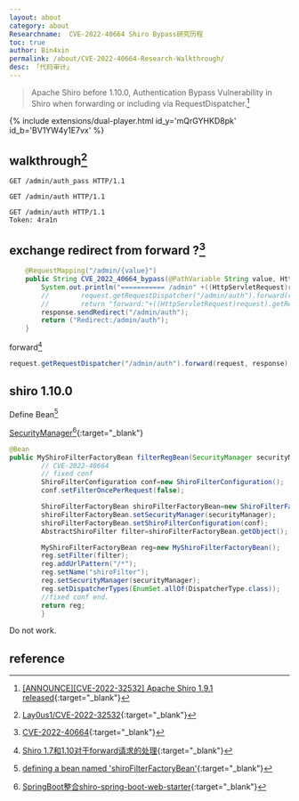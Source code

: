 ```yaml
---
layout: about
category: about
Researchname:  CVE-2022-40664 Shiro Bypass研究历程
toc: true
author: Bin4xin
permalink: /about/CVE-2022-40664-Research-Walkthrough/
desc: 「代码审计」
---
```


> Apache Shiro before 1.10.0, Authentication Bypass Vulnerability in Shiro when forwarding or including via RequestDispatcher.[^6]

{% include extensions/dual-player.html id_y='mQrGYHKD8pk' id_b='BV1YW4y1E7vx' %}

## walkthrough[^1]

```http
GET /admin/auth_pass HTTP/1.1
```

```http
GET /admin/auth HTTP/1.1
```

```http
GET /admin/auth HTTP/1.1
Token: 4ra1n
```

## exchange redirect from forward ?[^3]

```java
    @RequestMapping("/admin/{value}")
    public String CVE_2022_40664_bypass(@PathVariable String value, HttpServletRequest request, HttpServletResponse response) throws ServletException, IOException {
        System.out.println("=========== /admin" +((HttpServletRequest)request).getRequestURI()+ "/ ===========");
        //        request.getRequestDispatcher("/admin/auth").forward(request, response);
        //        return "forward:"+((HttpServletRequest)request).getRequestURI();
        response.sendRedirect("/admin/auth");
        return ("Redirect:/admin/auth");
    }
```

forward[^4] 

```java
request.getRequestDispatcher("/admin/auth").forward(request, response);
```

## shiro 1.10.0

Define Bean[^2]

[SecurityManager](https://github.com/Bin4xin/bigger-than-bigger/blob/master/CoVV/ApacheShiro/CVE-2022-40664/src/main/java/com/example/shirodemo/ShiroConfig.java#L21)[^5]{:target="_blank"}

```java
@Bean
public MyShiroFilterFactoryBean filterRegBean(SecurityManager securityManager) throws Exception{
        // CVE-2022-40664
        // fixed conf
        ShiroFilterConfiguration conf=new ShiroFilterConfiguration();
        conf.setFilterOncePerRequest(false);

        ShiroFilterFactoryBean shiroFilterFactoryBean=new ShiroFilterFactoryBean();
        shiroFilterFactoryBean.setSecurityManager(securityManager);
        shiroFilterFactoryBean.setShiroFilterConfiguration(conf);
        AbstractShiroFilter filter=shiroFilterFactoryBean.getObject();

        MyShiroFilterFactoryBean reg=new MyShiroFilterFactoryBean();
        reg.setFilter(filter);
        reg.addUrlPattern("/*");
        reg.setName("shiroFilter");
        reg.setSecurityManager(securityManager);
        reg.setDispatcherTypes(EnumSet.allOf(DispatcherType.class));
        //fixed conf end.
        return reg;
        }
```

Do not work.

## reference

[^1]: [Lay0us1/CVE-2022-32532](https://github.com/Lay0us1/CVE-2022-32532){:target="_blank"}
[^2]: [defining a bean named 'shiroFilterFactoryBean'](https://blog.csdn.net/hanzl1/article/details/104228376){:target="_blank"}
[^3]: [CVE-2022-40664](https://juejin.cn/post/7154702383720136718#heading-0){:target="_blank"}
[^4]: [Shiro 1.7和1.10对于forward请求的处理](https://blog.csdn.net/xyjy11/article/details/127324055){:target="_blank"}
[^5]: [SpringBoot整合shiro-spring-boot-web-starter](https://blog.csdn.net/liu320yj/article/details/109090797){:target="_blank"}
[^6]: [[ANNOUNCE][CVE-2022-32532] Apache Shiro 1.9.1 released](https://lists.apache.org/thread/y8260dw8vbm99oq7zv6y3mzn5ovk90xh){:target="_blank"}